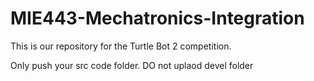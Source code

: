 # MIE443-Mechatronics-Integration
This is our repository for the Turtle Bot 2 competition.

Only push your src code folder. DO not uplaod devel folder
